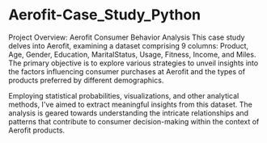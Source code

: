 # Aerofit-Case_Study_Python

Project Overview: Aerofit Consumer Behavior Analysis
This case study delves into Aerofit, examining a dataset comprising 9 columns: Product, Age, Gender, Education, MaritalStatus, Usage, Fitness, Income, and Miles. The primary objective is to explore various strategies to unveil insights into the factors influencing consumer purchases at Aerofit and the types of products preferred by different demographics.

Employing statistical probabilities, visualizations, and other analytical methods, I've aimed to extract meaningful insights from this dataset. The analysis is geared towards understanding the intricate relationships and patterns that contribute to consumer decision-making within the context of Aerofit products.
